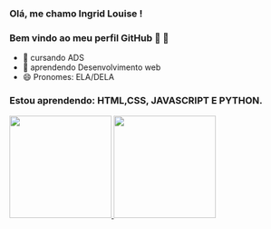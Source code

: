 ### Olá, me chamo Ingrid Louise ! 
### Bem vindo ao meu perfil GitHub 👋 👋



- 🔭  cursando ADS 
- 🌱  aprendendo Desenvolvimento web 
- 😄 Pronomes: ELA/DELA 



### Estou aprendendo: HTML,CSS, JAVASCRIPT E PYTHON.



<div>
<a href="https://github.com/Ingridllo">
<img height="180em" src="https://github-readme-stats.vercel.app/api/top-langs/?username=Ingridllo&layout=compact&langs_count=7&theme=dracula"/>
<img height="180em" src="https://github-readme-stats.vercel.app/api?username=Ingridllo&show_icons=true&theme=dracula&include_all_commits=true&count_private=true"/>
</div>





